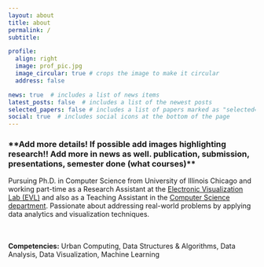 ```yaml
---
layout: about
title: about
permalink: /
subtitle: 

profile:
  align: right
  image: prof_pic.jpg
  image_circular: true # crops the image to make it circular
  address: false

news: true  # includes a list of news items
latest_posts: false  # includes a list of the newest posts
selected_papers: false # includes a list of papers marked as "selected={true}"
social: true  # includes social icons at the bottom of the page
---
```

<h3>**Add more details! If possible add images highlighting research!! Add more in news as well. publication, submission, presentations, semester done (what courses)**</h3>

Pursuing Ph.D. in Computer Science from University of Illinois Chicago and working part-time as a Research Assistant at the <a href='https://www.evl.uic.edu/people/2588'>Electronic Visualization Lab (EVL)</a> and also as a Teaching Assistant in the <a href='#https://cs.uic.edu/'>Computer Science department</a>. Passionate about addressing real-world problems by applying data analytics and visualization techniques.<br>

<br><br>
<strong>Competencies:</strong> Urban Computing, Data Structures & Algorithms, Data Analysis, Data Visualization, Machine Learning

<!-- Put your address / P.O. box / other info right below your picture. You can also disable any of these elements by editing `profile` property of the YAML header of your `_pages/about.md`. Edit `_bibliography/papers.bib` and Jekyll will render your [publications page](/al-folio/publications/) automatically. -->
